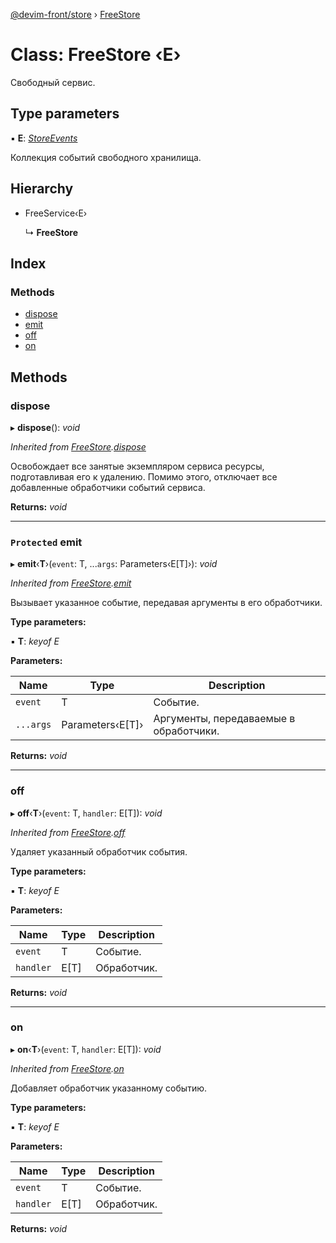 [@devim-front/store](../README.md) › [FreeStore](freestore.md)

# Class: FreeStore ‹**E**›

Свободный сервис.

## Type parameters

▪ **E**: *[StoreEvents](../README.md#markdown-header-storeevents)*

Коллекция событий свободного хранилища.

## Hierarchy

* FreeService‹E›

  ↳ **FreeStore**

## Index

### Methods

* [dispose](freestore.md#markdown-header-dispose)
* [emit](freestore.md#markdown-header-protected-emit)
* [off](freestore.md#markdown-header-off)
* [on](freestore.md#markdown-header-on)

## Methods

### <a id="markdown-header-dispose" name="markdown-header-dispose"></a>  dispose

▸ **dispose**(): *void*

*Inherited from [FreeStore](freestore.md).[dispose](freestore.md#markdown-header-dispose)*

Освобождает все занятые экземпляром сервиса ресурсы, подготавливая его к
удалению. Помимо этого, отключает все добавленные обработчики событий
сервиса.

**Returns:** *void*

___

### <a id="markdown-header-protected-emit" name="markdown-header-protected-emit"></a> `Protected` emit

▸ **emit**‹**T**›(`event`: T, ...`args`: Parameters‹E[T]›): *void*

*Inherited from [FreeStore](freestore.md).[emit](freestore.md#markdown-header-protected-emit)*

Вызывает указанное событие, передавая аргументы в его обработчики.

**Type parameters:**

▪ **T**: *keyof E*

**Parameters:**

Name | Type | Description |
------ | ------ | ------ |
`event` | T | Событие. |
`...args` | Parameters‹E[T]› | Аргументы, передаваемые в обработчики.  |

**Returns:** *void*

___

### <a id="markdown-header-off" name="markdown-header-off"></a>  off

▸ **off**‹**T**›(`event`: T, `handler`: E[T]): *void*

*Inherited from [FreeStore](freestore.md).[off](freestore.md#markdown-header-off)*

Удаляет указанный обработчик события.

**Type parameters:**

▪ **T**: *keyof E*

**Parameters:**

Name | Type | Description |
------ | ------ | ------ |
`event` | T | Событие. |
`handler` | E[T] | Обработчик.  |

**Returns:** *void*

___

### <a id="markdown-header-on" name="markdown-header-on"></a>  on

▸ **on**‹**T**›(`event`: T, `handler`: E[T]): *void*

*Inherited from [FreeStore](freestore.md).[on](freestore.md#markdown-header-on)*

Добавляет обработчик указанному событию.

**Type parameters:**

▪ **T**: *keyof E*

**Parameters:**

Name | Type | Description |
------ | ------ | ------ |
`event` | T | Событие. |
`handler` | E[T] | Обработчик.  |

**Returns:** *void*

